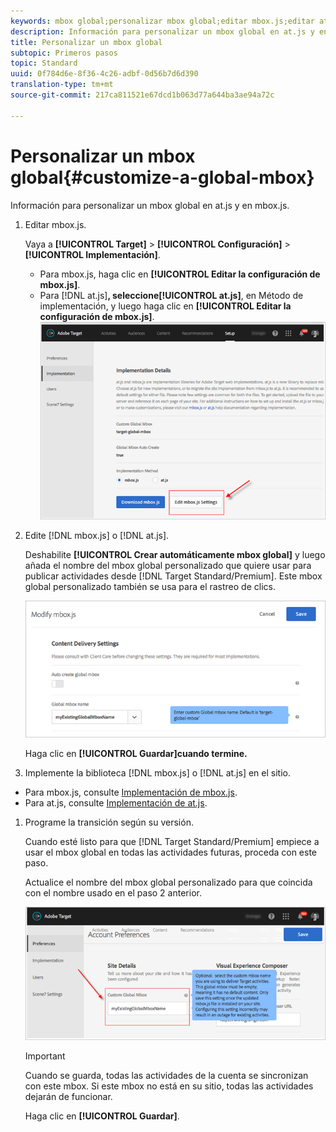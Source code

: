 ```yaml
---
keywords: mbox global;personalizar mbox global;editar mbox.js;editar at.js;at.js;implementar mbox.js;implementar at.js
description: Información para personalizar un mbox global en at.js y en mbox.js.
title: Personalizar un mbox global
subtopic: Primeros pasos
topic: Standard
uuid: 0f784d6e-8f36-4c26-adbf-0d56b7d6d390
translation-type: tm+mt
source-git-commit: 217ca811521e67dcd1b063d77a644ba3ae94a72c

---
```



# Personalizar un mbox global{#customize-a-global-mbox}

Información para personalizar un mbox global en at.js y en mbox.js.

1. Editar mbox.js.

   Vaya a **[!UICONTROL Target]** &gt; **[!UICONTROL Configuración]** &gt; **[!UICONTROL Implementación]**.

   * Para mbox.js, haga clic en **[!UICONTROL Editar la configuración de mbox.js]**.
   * Para [!DNL at.js]**, seleccione[!UICONTROL at.js]**, en Método de implementación, y luego haga clic en **[!UICONTROL Editar la configuración de mbox.js]**.
   ![](assets/step-1-edit-mboxjs.png)

1. Edite [!DNL mbox.js] o [!DNL at.js].

   Deshabilite **[!UICONTROL Crear automáticamente mbox global]** y luego añada el nombre del mbox global personalizado que quiere usar para publicar actividades desde [!DNL Target Standard/Premium]. Este mbox global personalizado también se usa para el rastreo de clics.

   ![](assets/step-2-edit-mboxjs-or-atjs.png)

   Haga clic en **[!UICONTROL Guardar]cuando termine.**
1. Implemente la biblioteca [!DNL mbox.js] o [!DNL at.js] en el sitio.

* Para mbox.js, consulte [Implementación de mbox.js](../../../../c-implementing-target/c-implementing-target-for-client-side-web/t-mbox-download/mbox-download.md#task_4EAE26BB84FD4E1D858F411AEDF4B420).
* Para at.js, consulte [Implementación de at.js](../../../../c-implementing-target/c-implementing-target-for-client-side-web/t-mbox-download/c-target-atjs-implementation/target-atjs-implementation.md#concept_8AC8D169E02944B1A547A0CAD97EAC17).

1. Programe la transición según su versión.

   Cuando esté listo para que [!DNL Target Standard/Premium] empiece a usar el mbox global en todas las actividades futuras, proceda con este paso.

   Actualice el nombre del mbox global personalizado para que coincida con el nombre usado en el paso 2 anterior.

   ![](assets/step-4-time-the-transition-with-your-release.png)

   >[!IMPORTANT]
   >
   >Cuando se guarda, todas las actividades de la cuenta se sincronizan con este mbox. Si este mbox no está en su sitio, todas las actividades dejarán de funcionar.

   Haga clic en **[!UICONTROL Guardar]**.
